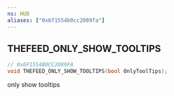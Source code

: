 ```yaml
---
ns: HUD
aliases: ["0x6f1554b0cc2089fa"]
---
```

## THEFEED_ONLY_SHOW_TOOLTIPS

```c
// 0x6F1554B0CC2089FA
void THEFEED_ONLY_SHOW_TOOLTIPS(bool OnlyToolTips);
```

only show tooltips

